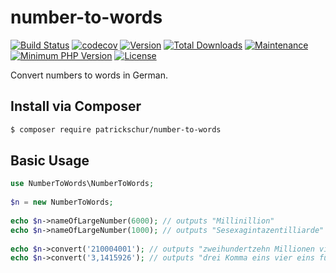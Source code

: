 # number-to-words
[![Build Status](https://travis-ci.org/patrickschur/number-to-words.svg?branch=master)](https://travis-ci.org/patrickschur/number-to-words)
[![codecov](https://codecov.io/gh/patrickschur/number-to-words/branch/master/graph/badge.svg)](https://codecov.io/gh/patrickschur/number-to-words)
[![Version](https://img.shields.io/packagist/v/patrickschur/number-to-words.svg?style=flat-square)](https://packagist.org/packages/patrickschur/number-to-words)
[![Total Downloads](https://img.shields.io/packagist/dt/patrickschur/number-to-words.svg?style=flat-square)](https://packagist.org/packages/patrickschur/number-to-words)
[![Maintenance](https://img.shields.io/maintenance/yes/2017.svg?style=flat-square)](https://github.com/patrickschur/number-to-words)
[![Minimum PHP Version](https://img.shields.io/badge/php-%3E%3D%207.1-FF.svg?style=flat-square)](http://php.net/)
[![License](https://img.shields.io/packagist/l/patrickschur/number-to-words.svg?style=flat-square)](https://opensource.org/licenses/MIT)

Convert numbers to words in German.

Install via Composer
-
```bash
$ composer require patrickschur/number-to-words
```

Basic Usage
-
```php
use NumberToWords\NumberToWords;
 
$n = new NumberToWords;
 
echo $n->nameOfLargeNumber(6000); // outputs "Millinillion"
echo $n->nameOfLargeNumber(1000); // outputs "Sesexagintazentilliarde"
 
echo $n->convert('210004001'); // outputs "zweihundertzehn Millionen viertausendeins"
echo $n->convert('3,1415926'); // outputs "drei Komma eins vier eins fünf neun zwei sechs"
```